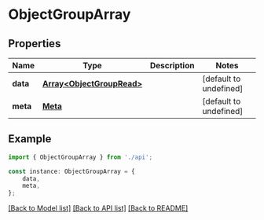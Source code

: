 # ObjectGroupArray


## Properties

Name | Type | Description | Notes
------------ | ------------- | ------------- | -------------
**data** | [**Array&lt;ObjectGroupRead&gt;**](ObjectGroupRead.md) |  | [default to undefined]
**meta** | [**Meta**](Meta.md) |  | [default to undefined]

## Example

```typescript
import { ObjectGroupArray } from './api';

const instance: ObjectGroupArray = {
    data,
    meta,
};
```

[[Back to Model list]](../README.md#documentation-for-models) [[Back to API list]](../README.md#documentation-for-api-endpoints) [[Back to README]](../README.md)
